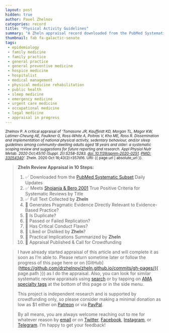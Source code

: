 ```yaml
---
layout: post
hidden: true
author: Pavel Zhelnov
categories: record
title: "Physical Activity Guidelines"
summary: "A Zheln appraisal record downloaded from the PubMed Systematic Subset daily updates."
thumbnail: fab fa-galactic-senate
tags:
 - epidemiology
 - family medicine
 - family practice
 - general practice
 - general preventive medicine
 - hospice medicine
 - hospitalist
 - medical management
 - physical medicine rehabilitation
 - public health
 - sleep medicine
 - emergency medicine
 - urgent care medicine
 - occupational medicine
 - legal medicine
 - appraisal in progress
---
```


<small id="citation">Zhelnov P. A critical appraisal of _‘Tomasone JR, Kauffeldt KD, Morgan TL, Magor KW, Latimer-Cheung AE, Faulkner G, Ross-White A, Poitras V, Kho ME, Ross R. Dissemination and implementation of national physical activity, sedentary behaviour, and/or sleep guidelines among community-dwelling adults aged 18 years and older: a systematic scoping review and suggestions for future reporting and research. Appl Physiol Nutr Metab. 2020 Oct;45(10 (Suppl. 2)):S258-S283. [doi: 10.1139/apnm-2020-0251](https://doi.org/10.1139/apnm-2020-0251). [PMID: 33054340](https://pubmed.gov/33054340)’._ Zheln. 2020 Oct 16;43(2):r357d16. URI: {{ page.url | absolute_url }}.</small>

> **Zheln Review Appraisal in 10 Steps:**
>
> 1. ✅ Downloaded from the [PubMed Systematic Subset](https://github.com/p1m-ortho/qs-global-ortho-search-queries/blob/global-sr-query/README.md) Daily Updates
> 2. ✅ Meets [Shojania & Bero 2001](https://www.researchgate.net/publication/11820967_Taking_Advantage_of_the_Explosion_of_Systematic_Reviews_An_Efficient_MEDLINE_Search_Strategy) True Positive Criteria for Systematic Reviews by Title
> 3. ✅ Full Text Collected by **Zheln**
> 4. 🔄 Generates Pragmatic Evidence Directly Relevant to Evidence-Based Practice?
> 5. 🔄 Is Duplicate?
> 6. 🔄 Passed or Failed Replication?
> 7. 🔄 Has Critical Conduct Flaws?
> 8. 🔄 Liked or Disliked by **Zheln**?
> 9. 🔄 Practical Implications Summarized by **Zheln**
> 10. 🔄 Appraisal Published & Call for Crowdfunding

> I have already started appraisal of this article and will complete it as soon as I’m able to. Please return sometime later or follow the progress of this page here or on [GitHub](https://github.com/drzhelnov/zheln.github.io/commits/gh-pages/{{ page.path }}) as I do the appraisal. Also, you can look for similar systematic review appraisals using [search](/search/) or by tapping on [AMA specialty tags](/browse/) at the bottom of this page or in the side menu.
>
> This project is independent research and is supported by crowdfunding only, so please consider making a minimal donation as low as $1 either on [Patreon](https://patreon.com/zheln) or via [PayPal](https://paypal.me/pjelnov).
>
> By all means, you are always welcome reaching out to me for whatever reason by [email](mailto:pavel@zheln.com) or on [Twitter](https://twitter.com/drzhelnov), [Facebook](https://facebook.com/drzhelnov), [Instagram](https://instagram.com/igzheln), or [Telegram](https://t.me/drzhelnov). I’m happy to get your feedback!
